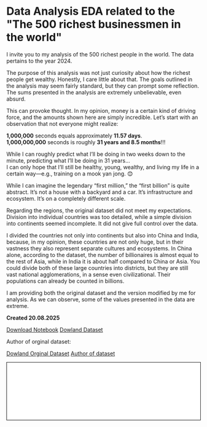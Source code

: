 # Data Analysis EDA related to the "The 500 richest businessmen in the world"

I invite you to my analysis of the 500 richest people in the world.
The data pertains to the year 2024.

The purpose of this analysis was not just curiosity about how the richest people get wealthy. Honestly, I care little about that.
The goals outlined in the analysis may seem fairly standard, but they can prompt some reflection.
The sums presented in the analysis are extremely unbelievable, even absurd.

This can provoke thought. In my opinion, money is a certain kind of driving force, and the amounts shown here are simply incredible.
Let’s start with an observation that not everyone might realize:

**1,000,000** seconds equals approximately **11.57 days**.  
**1,000,000,000** seconds is roughly **31 years and 8.5 months**!!!


While I can roughly predict what I’ll be doing in two weeks down to the minute, predicting what I’ll be doing in 31 years…  
I can only hope that I’ll still be healthy, young, wealthy, and living my life in a certain way—e.g., training on a mook yan jong. 😊

While I can imagine the legendary “first million,” the “first billion” is quite abstract. It’s not a house with a backyard and a car. It’s infrastructure and ecosystem. It’s on a completely different scale.

Regarding the regions, the original dataset did not meet my expectations. Division into individual countries was too detailed, while a simple division into continents seemed incomplete. It did not give full control over the data.

I divided the countries not only into continents but also into China and India, because, in my opinion, these countries are not only huge, but in their vastness they also represent separate cultures and ecosystems. In China alone, according to the dataset, the number of billionaires is almost equal to the rest of Asia, while in India it is about half compared to China or Asia. You could divide both of these large countries into districts, but they are still vast national agglomerations, in a sense even civilizational. Their populations can already be counted in billions.

I am providing both the original dataset and the version modified by me for analysis. As we can observe, some of the values presented in the data are extreme.

**Created 20.08.2025**  

<a href="top_rich2024_ready.ipynb" download class="md-button md-button--primary">Download Notebook</a>
<a href="top_rich2024_ready.csv" download class="md-button md-button--primary">Dowland Dataset</a>

Author of orginal dataset:

<a href="https://www.kaggle.com/mahmoudredagamail/datasets" download class="md-button md-button--primary">Dowland Orginal Dataset</a> 
<a href="https://www.kaggle.com/datasets/mahmoudredagamail/the-worlds-500-most-powerful-businessmen" download class="md-button md-button--primary">Author of dataset</a>




<iframe
    id="content"
    src="top_rich2024_ready.html"
    width="100%"
    style="border:1px solid black;overflow:hidden;"
></iframe>
<script>
function resizeIframeToFitContent(iframe) {
    iframe.style.height = (iframe.contentWindow.document.documentElement.scrollHeight + 50) + "px";
    iframe.contentDocument.body.style["overflow"] = 'hidden';
}
window.addEventListener('load', function() {
    var iframe = document.getElementById('content');
    resizeIframeToFitContent(iframe);
});
window.addEventListener('resize', function() {
    var iframe = document.getElementById('content');
    resizeIframeToFitContent(iframe);
});
</script>